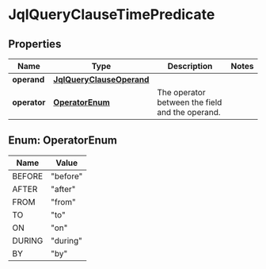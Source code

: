 # JqlQueryClauseTimePredicate

## Properties
Name | Type | Description | Notes
------------ | ------------- | ------------- | -------------
**operand** | [**JqlQueryClauseOperand**](JqlQueryClauseOperand.md) |  | 
**operator** | [**OperatorEnum**](#OperatorEnum) | The operator between the field and the operand. | 

<a name="OperatorEnum"></a>
## Enum: OperatorEnum
Name | Value
---- | -----
BEFORE | &quot;before&quot;
AFTER | &quot;after&quot;
FROM | &quot;from&quot;
TO | &quot;to&quot;
ON | &quot;on&quot;
DURING | &quot;during&quot;
BY | &quot;by&quot;
